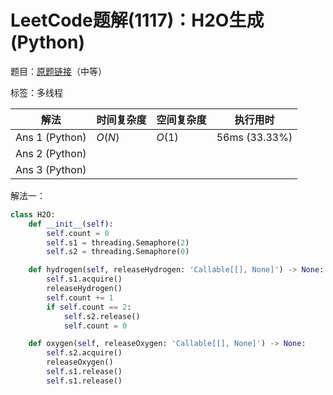 # LeetCode题解(1117)：H2O生成(Python)

题目：[原题链接](https://leetcode-cn.com/problems/building-h2o/)（中等）

标签：多线程

| 解法           | 时间复杂度 | 空间复杂度 | 执行用时      |
| -------------- | ---------- | ---------- | ------------- |
| Ans 1 (Python) | $O(N)$     | $O(1)$     | 56ms (33.33%) |
| Ans 2 (Python) |            |            |               |
| Ans 3 (Python) |            |            |               |

解法一：

```python
class H2O:
    def __init__(self):
        self.count = 0
        self.s1 = threading.Semaphore(2)
        self.s2 = threading.Semaphore(0)

    def hydrogen(self, releaseHydrogen: 'Callable[[], None]') -> None:
        self.s1.acquire()
        releaseHydrogen()
        self.count += 1
        if self.count == 2:
            self.s2.release()
            self.count = 0

    def oxygen(self, releaseOxygen: 'Callable[[], None]') -> None:
        self.s2.acquire()
        releaseOxygen()
        self.s1.release()
        self.s1.release()
```